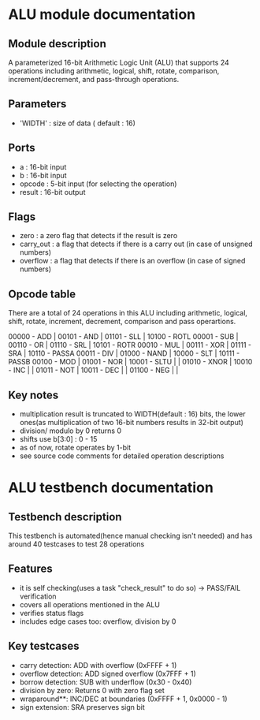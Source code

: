 # ALU module documentation

## Module description
A parameterized 16-bit Arithmetic Logic Unit (ALU) that supports 24 operations including arithmetic, logical, shift, rotate, comparison, increment/decrement, and pass-through operations.

## Parameters
- 'WIDTH' : size of data ( default : 16)

## Ports
- a : 16-bit input
- b : 16-bit input
- opcode : 5-bit input (for selecting the operation)
- result : 16-bit output

## Flags
- zero : a zero flag that detects if the result is zero
- carry_out : a flag that detects if there is a carry out (in case of unsigned numbers)
- overflow : a flag that detects if there is an overflow (in case of signed numbers)

## Opcode table
There are a total of 24 operations in this ALU including arithmetic, logical, shift, rotate, increment, decrement, comparison and pass operartions.

00000 - ADD    | 00101 - AND    | 01101 - SLL   | 10100 - ROTL
00001 - SUB    | 00110 - OR     | 01110 - SRL   | 10101 - ROTR
00010 - MUL    | 00111 - XOR    | 01111 - SRA   | 10110 - PASSA
00011 - DIV    | 01000 - NAND   | 10000 - SLT   | 10111 - PASSB
00100 - MOD    | 01001 - NOR    | 10001 - SLTU  |
                | 01010 - XNOR   | 10010 - INC   |
                | 01011 - NOT    | 10011 - DEC   |
                | 01100 - NEG    |               |

## Key notes
- multiplication result is truncated to WIDTH(default : 16) bits, the lower ones(as multiplication of two 16-bit numbers results in 32-bit output)
- division/ modulo by 0 returns 0
- shifts use b[3:0] : 0 - 15
- as of now, rotate operates by 1-bit
- see source code comments for detailed operation descriptions

# ALU testbench documentation

## Testbench description
This testbench is automated(hence manual checking isn't needed) and has around 40 testcases to test 28 operations

## Features
- it is self checking(uses a task "check_result" to do so) -> PASS/FAIL verification
- covers all operations mentioned in the ALU
- verifies status flags 
- includes edge cases too: overflow, division by 0

## Key testcases
- carry detection: ADD with overflow (0xFFFF + 1)
- overflow detection: ADD signed overflow (0x7FFF + 1)
- borrow detection: SUB with underflow (0x30 - 0x40)
- division by zero: Returns 0 with zero flag set
- wraparound**: INC/DEC at boundaries (0xFFFF + 1, 0x0000 - 1)
- sign extension: SRA preserves sign bit


